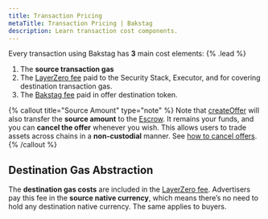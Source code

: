 ```yaml
---
title: Transaction Pricing
metaTitle: Transaction Pricing | Bakstag
description: Learn transaction cost components.
---
```


Every transaction using Bakstag has **3** main cost elements: {% .lead %}

1. The **source transaction gas**
2. The [LayerZero fee](https://docs.layerzero.network/v2/developers/evm/technical-reference/tx-pricing) paid to the Security Stack, Executor, and for covering destination transaction gas.
3. The [Bakstag fee](/) paid in offer destination token.

{% callout title="Source Amount" type="note" %}
Note that [createOffer](/create-offer) will also transfer the **source amount** to the [Escrow](/create-offer#escrow). It remains your funds, and you can **cancel the offer** whenever you wish. This allows users to trade assets across chains in a **non-custodial** manner. See [how to cancel offers](/cancel-offer).
{% /callout %}

## Destination Gas Abstraction
The **destination gas costs** are included in the [LayerZero fee](https://docs.layerzero.network/v2/developers/evm/technical-reference/tx-pricing). Advertisers pay this fee in the **source native currency**, which means there’s no need to hold any destination native currency. The same applies to buyers.